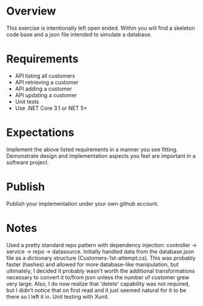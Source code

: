 # Overview
This exercise is intentionally left open ended.  Within you will find a skeleton code base and a json file intended to simulate a database.

# Requirements
 - API listing all customers
 - API retrieving a customer
 - API adding a customer
 - API updating a customer
 - Unit tests
 - Use .NET Core 3.1 or NET 5+

# Expectations
Implement the above listed requirements in a manner you see fitting.  Demonstrate design and implementation aspects you feel are important in a software project.

# Publish
Publish your implementation under your own github account.

# Notes
Used a pretty standard repo pattern with dependency injection: controller -> service -> repo -> datasource.  Initially handled data from the database.json file as a dictionary structure (Customers-1st-attempt.cs).  This was probably faster (hashes) and allowed for more database-like manipulation, but ultimately, I decided it probably wasn't worth the additional transformations necessary to convert it to/from json unless the number of customer grew very large. Also, I do now realize that 'delete' capability was not required, but I didn't notice that on first read and it just seemed natural for it to be there so I left it in.  Unit testing with Xunit.
